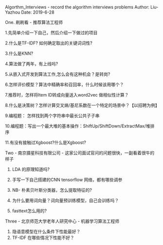 Algorthm_Interviews - record the algorithm interviews problems 
Author: Liu-Yazhou 
Date: 2019-6-28

One. 刷刷看 - 推荐算法工程师

1.先简单介绍一下自己，然后介绍一下做过的项目

2.什么是TF-IDF? 如何确定取出的关键词词性?

3.什么是KNN?

4.算法做了两年，有上线吗?

5.从嵌入式开发到算法工作,怎么会有这种机会？是转岗?

6.怎样评价模型？算法中精确率和召回率，什么时候该用哪个？

7.推荐时，怎样将Item ID转成向量送入word2vec 做相似性计算？

8.什么是决策树？怎样计算交叉熵/基尼系数在一个特定的场景中？【以招聘为例】

9.编程题： 怎样找到两个字符串中最长公共子子串

10.编程题：写出一个最大堆的基本操作：ShiftUp/ShiftDown/ExtractMax/堆排序

11.有没有接触过Xgboost?什么是Xgboost?



Two - 南京摄星科技有限公司 - 这家公司面试官问的问题很快，一副看着很牛的样子

1. LDA 的原理知道吗?

2. 手写一下自己搭建的CNN tensorflow 网络，都有哪些调参

3. NB- 朴素贝叶斯分类器，怎么提取特征的?

4. 为什么要用词向量？词向量预训练模型，自己会训练吗？

5. fasttext怎么用的?


Three - 北京师范大学老年人研究中心 - 机器学习算法工程师
1. 隐语意模型在什么条件下性能最好？
2. TF-IDF 在哪些情况下性能不好？
